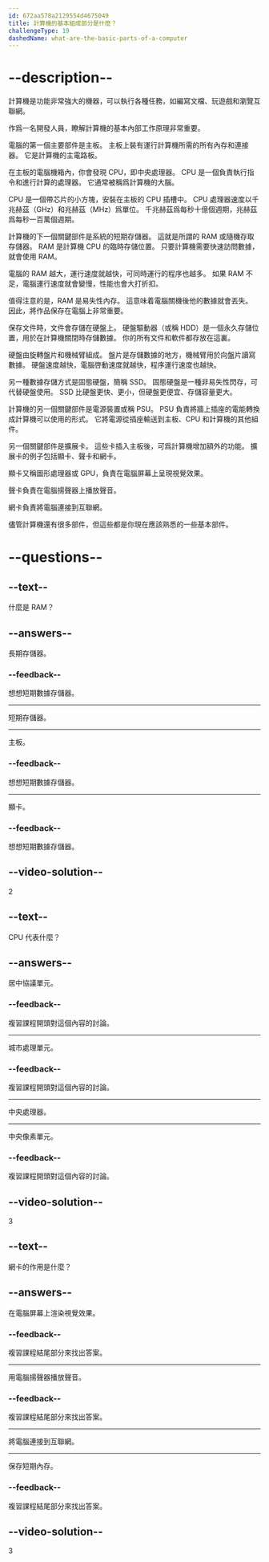 ```yaml
---
id: 672aa578a2129554d4675049
title: 計算機的基本組成部分是什麼？
challengeType: 19
dashedName: what-are-the-basic-parts-of-a-computer
---
```


# --description--

計算機是功能非常強大的機器，可以執行各種任務，如編寫文檔、玩遊戲和瀏覽互聯網。

作爲一名開發人員，瞭解計算機的基本內部工作原理非常重要。

電腦的第一個主要部件是主板。 主板上裝有運行計算機所需的所有內存和連接器。 它是計算機的主電路板。

在主板的電腦機箱內，你會發現 CPU，即中央處理器。 CPU 是一個負責執行指令和進行計算的處理器。 它通常被稱爲計算機的大腦。

CPU 是一個帶芯片的小方塊，安裝在主板的 CPU 插槽中。 CPU 處理器速度以千兆赫茲（GHz）和兆赫茲（MHz）爲單位。 千兆赫茲爲每秒十億個週期，兆赫茲爲每秒一百萬個週期。

計算機的下一個關鍵部件是系統的短期存儲器。 這就是所謂的 RAM 或隨機存取存儲器。 RAM 是計算機 CPU 的臨時存儲位置。 只要計算機需要快速訪問數據，就會使用 RAM。

電腦的 RAM 越大，運行速度就越快，可同時運行的程序也越多。 如果 RAM 不足，電腦運行速度就會變慢，性能也會大打折扣。

值得注意的是，RAM 是易失性內存。 這意味着電腦關機後他的數據就會丟失。 因此，將作品保存在電腦上非常重要。

保存文件時，文件會存儲在硬盤上。 硬盤驅動器（或稱 HDD）是一個永久存儲位置，用於在計算機關閉時存儲數據。 你的所有文件和軟件都存放在這裏。

硬盤由旋轉盤片和機械臂組成。 盤片是存儲數據的地方，機械臂用於向盤片讀寫數據。 硬盤速度越快，電腦啓動速度就越快，程序運行速度也越快。

另一種數據存儲方式是固態硬盤，簡稱 SSD。 固態硬盤是一種非易失性閃存，可代替硬盤使用。 SSD 比硬盤更快、更小，但硬盤更便宜、存儲容量更大。

計算機的另一個關鍵部件是電源裝置或稱 PSU。 PSU 負責將牆上插座的電能轉換成計算機可以使用的形式。 它將電源從插座輸送到主板、CPU 和計算機的其他組件。

另一個關鍵部件是擴展卡。 這些卡插入主板後，可爲計算機增加額外的功能。 擴展卡的例子包括顯卡、聲卡和網卡。

顯卡又稱圖形處理器或 GPU，負責在電腦屏幕上呈現視覺效果。

聲卡負責在電腦揚聲器上播放聲音。

網卡負責將電腦連接到互聯網。

儘管計算機還有很多部件，但這些都是你現在應該熟悉的一些基本部件。

# --questions--

## --text--

什麼是 RAM？

## --answers--

長期存儲器。

### --feedback--

想想短期數據存儲器。

---

短期存儲器。

---

主板。

### --feedback--

想想短期數據存儲器。

---

顯卡。

### --feedback--

想想短期數據存儲器。

## --video-solution--

2

## --text--

CPU 代表什麼？

## --answers--

居中協議單元。

### --feedback--

複習課程開頭對這個內容的討論。

---

城市處理單元。

### --feedback--

複習課程開頭對這個內容的討論。

---

中央處理器。

---

中央像素單元。

### --feedback--

複習課程開頭對這個內容的討論。

## --video-solution--

3

## --text--

網卡的作用是什麼？

## --answers--

在電腦屏幕上渲染視覺效果。

### --feedback--

複習課程結尾部分來找出答案。

---

用電腦揚聲器播放聲音。

### --feedback--

複習課程結尾部分來找出答案。

---

將電腦連接到互聯網。

---

保存短期內存。

### --feedback--

複習課程結尾部分來找出答案。

## --video-solution--

3
